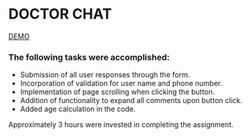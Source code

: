 # DOCTOR CHAT
[DEMO](https://andriimelnyq.github.io/doctor-chat/)


### The following tasks were accomplished:
- Submission of all user responses through the form.
- Incorporation of validation for user name and phone number.
- Implementation of page scrolling when clicking the button.
- Addition of functionality to expand all comments upon button click.
- Added age calculation in the code.

Approximately 3 hours were invested in completing the assignment.
